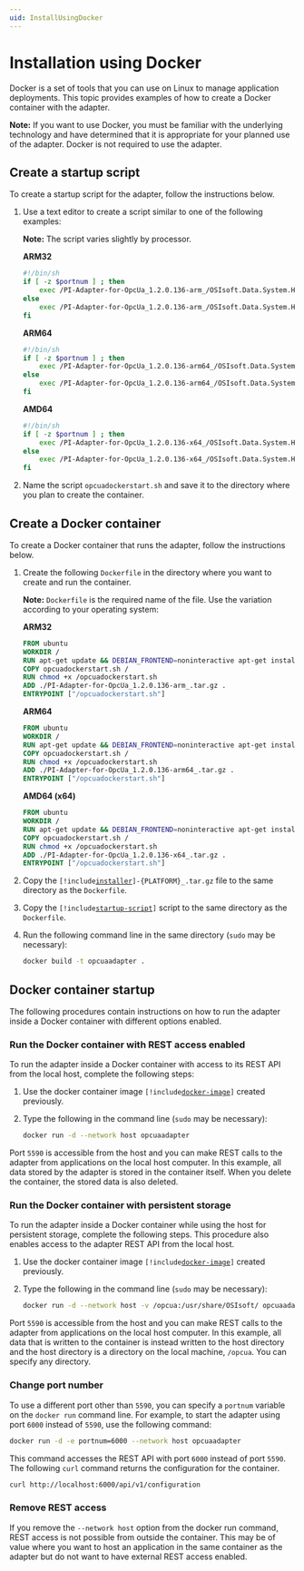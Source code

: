 ```yaml
---
uid: InstallUsingDocker
---
```


# Installation using Docker

Docker is a set of tools that you can use on Linux to manage application deployments. This topic provides examples of how to create a Docker container with the adapter.

**Note:** If you want to use Docker, you must be familiar with the underlying technology and have determined that it is appropriate for your planned use of the adapter. Docker is not required to use the adapter.

## Create a startup script

To create a startup script for the adapter, follow the instructions below.

1. Use a text editor to create a script similar to one of the following examples:

    **Note:** The script varies slightly by processor.
    
    **ARM32**

    ```bash
    #!/bin/sh
    if [ -z $portnum ] ; then
        exec /PI-Adapter-for-OpcUa_1.2.0.136-arm_/OSIsoft.Data.System.Host
    else
        exec /PI-Adapter-for-OpcUa_1.2.0.136-arm_/OSIsoft.Data.System.Host --port:$portnum
    fi
    ```

    **ARM64**

    ```bash
    #!/bin/sh
    if [ -z $portnum ] ; then
        exec /PI-Adapter-for-OpcUa_1.2.0.136-arm64_/OSIsoft.Data.System.Host
    else
        exec /PI-Adapter-for-OpcUa_1.2.0.136-arm64_/OSIsoft.Data.System.Host --port:$portnum
    fi
    ```

    **AMD64**
            
    ```bash
    #!/bin/sh
    if [ -z $portnum ] ; then
        exec /PI-Adapter-for-OpcUa_1.2.0.136-x64_/OSIsoft.Data.System.Host
    else
        exec /PI-Adapter-for-OpcUa_1.2.0.136-x64_/OSIsoft.Data.System.Host --port:$portnum
    fi
    ```

2. Name the script `opcuadockerstart.sh` and save it to the directory where you plan to create the container.

## Create a Docker container

To create a Docker container that runs the adapter, follow the instructions below.

1. Create the following `Dockerfile` in the directory where you want to create and run the container.

    **Note:** `Dockerfile` is the required name of the file. Use the variation according to your operating system:

    **ARM32**
    
    ```dockerfile
    FROM ubuntu
    WORKDIR /
    RUN apt-get update && DEBIAN_FRONTEND=noninteractive apt-get install -y ca-certificates libicu60 libssl1.1 curl
    COPY opcuadockerstart.sh /
    RUN chmod +x /opcuadockerstart.sh
    ADD ./PI-Adapter-for-OpcUa_1.2.0.136-arm_.tar.gz .
    ENTRYPOINT ["/opcuadockerstart.sh"]
    ```

    **ARM64**

    ```dockerfile
    FROM ubuntu
    WORKDIR /
    RUN apt-get update && DEBIAN_FRONTEND=noninteractive apt-get install -y ca-certificates libicu66 libssl1.1 curl
    COPY opcuadockerstart.sh /
    RUN chmod +x /opcuadockerstart.sh
    ADD ./PI-Adapter-for-OpcUa_1.2.0.136-arm64_.tar.gz .
    ENTRYPOINT ["/opcuadockerstart.sh"]
    ```
    
	**AMD64 (x64)**

    ```dockerfile
    FROM ubuntu
    WORKDIR /
    RUN apt-get update && DEBIAN_FRONTEND=noninteractive apt-get install -y ca-certificates libicu66 libssl1.1 curl
    COPY opcuadockerstart.sh /
    RUN chmod +x /opcuadockerstart.sh
    ADD ./PI-Adapter-for-OpcUa_1.2.0.136-x64_.tar.gz .
    ENTRYPOINT ["/opcuadockerstart.sh"]
    ```

2. Copy the <code>[!include[installer](../_includes/inline/installer-name.md)]-{PLATFORM}_.tar.gz</code> file to the same directory as the `Dockerfile`.

3. Copy the <code>[!include[startup-script](../_includes/inline/startup-script.md)]</code> script to the same directory as the `Dockerfile`.

4. Run the following command line in the same directory (`sudo` may be necessary):

    ```bash
    docker build -t opcuaadapter .
    ```

## Docker container startup

The following procedures contain instructions on how to run the adapter inside a Docker container with different options enabled.

### Run the Docker container with REST access enabled

To run the adapter inside a Docker container with access to its REST API from the local host, complete the following steps:

1. Use the docker container image <code>[!include[docker-image](../_includes/inline/docker-image.md)]</code> created previously.

2. Type the following in the command line (`sudo` may be necessary):

	<!-- PRERELEASE REMINDER: Customize for opcuaadapter. Example:bacnetadapter -->

    ```bash
    docker run -d --network host opcuaadapter
    ```

Port `5590` is accessible from the host and you can make REST calls to the adapter from applications on the local host computer. In this example, all data stored by the adapter is stored in the container itself. When you delete the container, the stored data is also deleted.

### Run the Docker container with persistent storage

To run the adapter inside a Docker container while using the host for persistent storage, complete the following steps. This procedure also enables access to the adapter REST API from the local host.

1. Use the docker container image <code>[!include[docker-image](../_includes/inline/docker-image.md)]</code> created previously.

2. Type the following in the command line (`sudo` may be necessary):

    ```bash
    docker run -d --network host -v /opcua:/usr/share/OSIsoft/ opcuaadapter
    ```

Port `5590` is accessible from the host and you can make REST calls to the adapter from applications on the local host computer. In this example, all data that is written to the container is instead written to the host directory and the host directory is a directory on the local machine, `/opcua`. You can specify any directory.

### Change port number

To use a different port other than `5590`, you can specify a `portnum` variable on the `docker run` command line. For example, to start the adapter using port `6000` instead of `5590`, use the following command:

```bash
docker run -d -e portnum=6000 --network host opcuaadapter
```

This command accesses the REST API with port `6000` instead of port `5590`. The following `curl` command returns the configuration for the container.

```bash
curl http://localhost:6000/api/v1/configuration
```

### Remove REST access

If you remove the `--network host` option from the docker run command, REST access is not possible from outside the container. This may be of value where you want to host an application in the same container as the adapter but do not want to have external REST access enabled.
